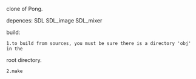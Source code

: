 clone of Pong.

depences:
    SDL
    SDL_image
    SDL_mixer

build:

    1.to build from sources, you must be sure there is a directory 'obj' in the 

root directory.

    2.make
